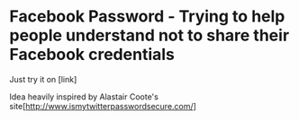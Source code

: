 # Facebook Password - Trying to help people understand not to share their Facebook credentials

Just try it on [link]

Idea heavily inspired by Alastair Coote's site[http://www.ismytwitterpasswordsecure.com/]